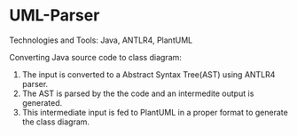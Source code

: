 # UML-Parser
Technologies and Tools: Java, ANTLR4, PlantUML

Converting Java source code to class diagram:
1.  The input is converted to a Abstract Syntax Tree(AST) using ANTLR4 parser.
2.  The AST is parsed by the the code and an intermedite output is generated.
3.  This intermediate input is fed to PlantUML in a proper format to generate the class diagram.
